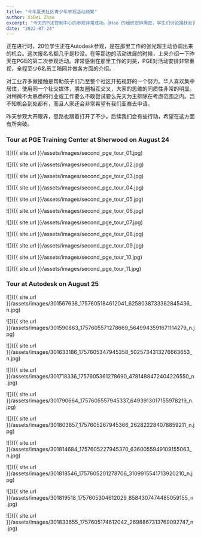 ```yaml
---
title: "今年夏天社区青少年参观活动频繁"
author: XiBei Zhao
excerpt: "今天的PGE控制中心的参观非常成功。@Hao 的组织安排周密，学生们讨论踊跃发言，对PGE有了更加深入的了解。尤其是PGE详细介绍了PGE招聘的各种职位，并参观了有代表性职位的工作情况。比如今天参观了能源交易厅，也同交易经理交流了很长时间。PGE的领导上下都很重视。不但租了电动校车接孩子，还给孩子们提供了午餐。尤其是他们对我们亚裔的支持帮助，感觉非常给力。"
date: "2022-07-24"
---
```


正在进行时，20位学生正在Autodesk参观，是在那里工作的张光超主动协调出来的机会。这次报名名额几乎是秒没。在等那边的活动进展的时候，上来介绍一下昨天在PGE的第二次参观活动。非常感谢在那里工作的刘昊，PGE对活动安排非常重视，全程至少6名员工陪同并做各方面的介绍。

对工业界多做接触是帮助孩子们乃至整个社区开拓视野的一个努力。华人喜欢集中居住，使用同一个社交媒体，朋友圈相互交叉，大家的思维的同质性非常的明显。对稍微不太熟悉的行业或工作要么不敢尝试要么先天为主排除在考虑范围之内。岂不知机会到处都有，而且人家还会非常希望有我们亚裔去申请。

昨天参观大开眼界，思路也跟着打开了不少。后续我们会有些行动，希望在这方面有所突破。

### Tour at PGE Training Center at Sherwood on August 24

![]({{ site.url }}/assets/images/second_pge_tour_01.jpg)

![]({{ site.url }}/assets/images/second_pge_tour_02.jpg)

![]({{ site.url }}/assets/images/second_pge_tour_03.jpg)

![]({{ site.url }}/assets/images/second_pge_tour_04.jpg)

![]({{ site.url }}/assets/images/second_pge_tour_05.jpg)

![]({{ site.url }}/assets/images/second_pge_tour_06.jpg)

![]({{ site.url }}/assets/images/second_pge_tour_07.jpg)

![]({{ site.url }}/assets/images/second_pge_tour_08.jpg)

![]({{ site.url }}/assets/images/second_pge_tour_09.jpg)

![]({{ site.url }}/assets/images/second_pge_tour_10.jpg)

![]({{ site.url }}/assets/images/second_pge_tour_11.jpg)

### Tour at Autodesk on August 25

![]({{ site.url }}/assets/images/301567638_1757605184612041_6258038733382845436_n.jpg)

![]({{ site.url }}/assets/images/301590863_1757605571278669_5649943591671114279_n.jpg)

![]({{ site.url }}/assets/images/301633186_1757605347945358_5025734313276663653_n.jpg)

![]({{ site.url }}/assets/images/301718336_1757605361278690_4781488472404226550_n.jpg)

![]({{ site.url }}/assets/images/301790664_1757605557945337_6493913017155978219_n.jpg)

![]({{ site.url }}/assets/images/301803657_1757605267945366_262822284078859211_n.jpg)

![]({{ site.url }}/assets/images/301814684_1757605227945370_6360055949109155063_n.jpg)

![]({{ site.url }}/assets/images/301818546_1757605201278706_3109915541713920210_n.jpg)

![]({{ site.url }}/assets/images/301819518_1757605304612029_8584307474485059155_n.jpg)

![]({{ site.url }}/assets/images/301833655_1757605174612042_2698867313769092747_n.jpg)
